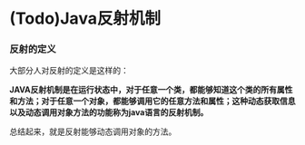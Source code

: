 # \(Todo\)Java反射机制

### 反射的定义

大部分人对反射的定义是这样的：

**JAVA反射机制是在运行状态中，对于任意一个类，都能够知道这个类的所有属性和方法；对于任意一个对象，都能够调用它的任意方法和属性；这种动态获取信息以及动态调用对象方法的功能称为java语言的反射机制。**

总结起来，就是反射能够动态调用对象的方法。

